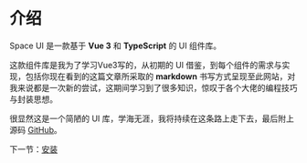 # 介绍

Space UI 是一款基于 **Vue 3** 和 **TypeScript** 的 UI 组件库。

这款组件库是我为了学习Vue3写的，从初期的 UI 借鉴，到每个组件的需求与实现，包括你现在看到的这篇文章所采取的 **markdown** 书写方式呈现至此网站，对我来说都是一次新的尝试，这期间学习到了很多知识，惊叹于各个大佬的编程技巧与封装思想。

很显然这是一个简陋的 UI 库，学海无涯，我将持续在这条路上走下去，最后附上源码 [GitHub](https://github.com/)。

下一节：[安装](#/doc/install)